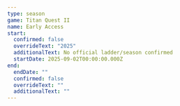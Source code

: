 ```yaml
---
type: season
game: Titan Quest II
name: Early Access
start:
  confirmed: false
  overrideText: "2025"
  additionalText: No official ladder/season confirmed
  startDate: 2025-09-02T00:00:00.000Z
end:
  endDate: ""
  confirmed: false
  overrideText: ""
  additionalText: ""
---
```

